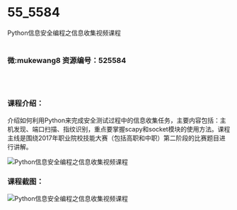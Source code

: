 # 55_5584
Python信息安全编程之信息收集视频课程
<br/></br>
<h3>微:mukewang8 资源编号：525584</h3>
<br/></br>
<h3>课程介绍：</h3>
<p>介绍如何利用Python来完成安全测试过程中的信息收集任务，主要内容包括：主机发现、端口扫描、指纹识别，重点要掌握scapy和socket模块的使用方法。课程主线是围绕2017年职业院校技能大赛（包括高职和中职）第二阶段的比赛题目进行讲解。</p>
<p><img src="https://www.ko996.com/wp-content/uploads/img/2019/07/2-13-300x168.png" alt="Python信息安全编程之信息收集视频课程"></p>
<h3>课程截图：</h3>
<p><img src="https://www.ko996.com/wp-content/uploads/img/2019/07/1-21.png" alt="Python信息安全编程之信息收集视频课程"></p>
<p>&nbsp;</p>

